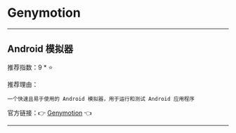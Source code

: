 # Genymotion

---

## Android 模拟器

推荐指数：9 * ⭐

推荐理由：

    一个快速且易于使用的 Android 模拟器，用于运行和测试 Android 应用程序

官方链接：👉 [Genymotion](
https://plugins.jetbrains.com/plugin/7269-genymotion
) 👈


---
































